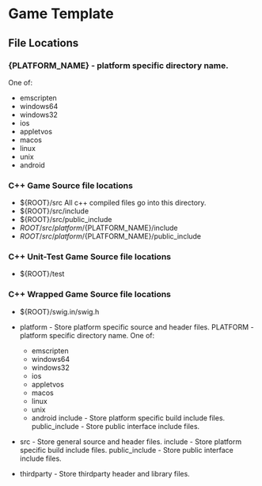 # Game Template

## File Locations

### {PLATFORM_NAME} - platform specific directory name. 
One of: 
* emscripten
* windows64
* windows32
* ios
* appletvos
* macos
* linux
* unix
* android

### C++ Game Source file locations
* ${ROOT}/src
    All c++ compiled files go into this directory.
* ${ROOT}/src/include
* ${ROOT}/src/public_include
* ${ROOT}/src/platform/${PLATFORM_NAME}/include
* ${ROOT}/src/platform/${PLATFORM_NAME}/public_include

### C++ Unit-Test Game Source file locations
* ${ROOT}/test

### C++ Wrapped Game Source file locations
* ${ROOT}/swig.in/swig.h

* platform - Store platform specific source and header files.
    PLATFORM - platform specific directory name. 
    One of: 
    * emscripten
    * windows64
    * windows32
    * ios
    * appletvos
    * macos
    * linux
    * unix
    * android
        include - Store platform specific build include files.
        public_include - Store public interface include files.
* src - Store general source and header files.
    include - Store platform specific build include files.
    public_include - Store public interface include files.
* thirdparty - Store thirdparty header and library files.

